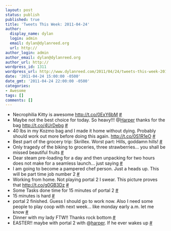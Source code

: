 ```yaml
---
layout: post
status: publish
published: true
title: 'Tweets This Week: 2011-04-24'
author:
  display_name: dylan
  login: admin
  email: dylan@dylanreed.org
  url: http://
author_login: admin
author_email: dylan@dylanreed.org
author_url: http://
wordpress_id: 1311
wordpress_url: http://www.dylanreed.com/2011/04/24/tweets-this-week-2011-04-24/
date: '2011-04-24 15:00:00 -0500'
date_gmt: '2011-04-24 22:00:00 -0500'
categories:
- Awesome
tags: []
comments: []
---
```

<ul class="aktt_tweet_digest">
<li>Necrophilia Kitty is awesome <a href="http://t.co/0ExY6bM" rel="nofollow">http://t.co/0ExY6bM</a> <a href="http://twitter.com/awesomeguy/statuses/59941107915694080" class="aktt_tweet_time">#</a></li>
<li>Maybe not the best choice for today. So heavy!!! @<a href="http://twitter.com/Harper" class="aktt_username">Harper</a> thanks for the bag <a href="http://t.co/4UrDebg" rel="nofollow">http://t.co/4UrDebg</a> <a href="http://twitter.com/awesomeguy/statuses/60100168170741760" class="aktt_tweet_time">#</a></li>
<li>40 lbs in my Kozmo bag and I made it home without dying. Probably should work out more before doing this again.  <a href="http://t.co/0S1R1eO" rel="nofollow">http://t.co/0S1R1eO</a> <a href="http://twitter.com/awesomeguy/statuses/60104825689485312" class="aktt_tweet_time">#</a></li>
<li>Best part of the grocery trip: Skrillex. Worst part: Hills, goddamn hills! <a href="http://twitter.com/awesomeguy/statuses/60105182796709888" class="aktt_tweet_time">#</a></li>
<li>Only tragedy of the biking to groceries, three strawberries... you shall be missed beautiful fruits <a href="http://twitter.com/awesomeguy/statuses/60115760600715264" class="aktt_tweet_time">#</a></li>
<li>Dear steam pre-loading for a day and then unpacking for two hours does not make for a seamless launch... just saying <a href="http://twitter.com/awesomeguy/statuses/60347567141175296" class="aktt_tweet_time">#</a></li>
<li>I am going to become a pampered chef person. Just a heads up. This will be part time job number 2 <a href="http://twitter.com/awesomeguy/statuses/60526764509765632" class="aktt_tweet_time">#</a></li>
<li>Working from home. Not playing portal 2 I swear. This picture proves that <a href="http://t.co/g0GB3Dz" rel="nofollow">http://t.co/g0GB3Dz</a> <a href="http://twitter.com/awesomeguy/statuses/60740787373223936" class="aktt_tweet_time">#</a></li>
<li>Some Tasks done time for 15 minutes of portal 2 <a href="http://twitter.com/awesomeguy/statuses/60746128152469504" class="aktt_tweet_time">#</a></li>
<li>15 minutes is hard <a href="http://twitter.com/awesomeguy/statuses/60758289562091520" class="aktt_tweet_time">#</a></li>
<li>portal 2 finished. Guess I should go to work now. Also I need some people to play coop with next week... like monday early a.m. let me know <a href="http://twitter.com/awesomeguy/statuses/61078798069800960" class="aktt_tweet_time">#</a></li>
<li>Dinner with my lady FTW!! Thanks rock bottom <a href="http://twitter.com/awesomeguy/statuses/61219952203534336" class="aktt_tweet_time">#</a></li>
<li>EASTER!! maybe with portal 2 with @<a href="http://twitter.com/harper" class="aktt_username">harper</a>. If he ever wakes up <a href="http://twitter.com/awesomeguy/statuses/62149861465788416" class="aktt_tweet_time">#</a></li><br />
</ul></p>
